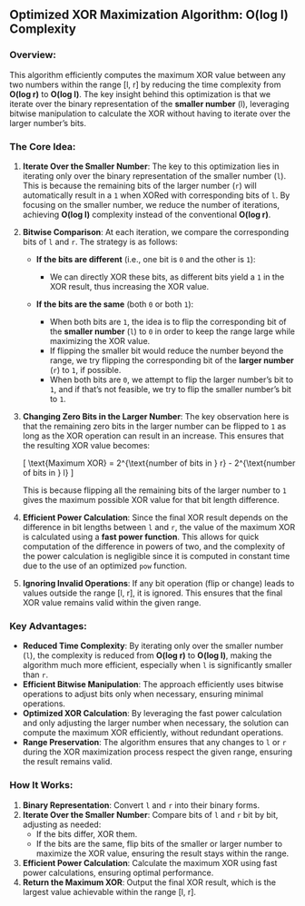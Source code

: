 
## Optimized XOR Maximization Algorithm: O(log l) Complexity

### Overview:
This algorithm efficiently computes the maximum XOR value between any two numbers within the range [l, r] by reducing the time complexity from **O(log r)** to **O(log l)**. The key insight behind this optimization is that we iterate over the binary representation of the **smaller number** (l), leveraging bitwise manipulation to calculate the XOR without having to iterate over the larger number’s bits.

### The Core Idea:
1. **Iterate Over the Smaller Number**:
   The key to this optimization lies in iterating only over the binary representation of the smaller number (`l`). This is because the remaining bits of the larger number (`r`) will automatically result in a `1` when XORed with corresponding bits of `l`. By focusing on the smaller number, we reduce the number of iterations, achieving **O(log l)** complexity instead of the conventional **O(log r)**.

2. **Bitwise Comparison**:
   At each iteration, we compare the corresponding bits of `l` and `r`. The strategy is as follows:

   - **If the bits are different** (i.e., one bit is `0` and the other is `1`):
     - We can directly XOR these bits, as different bits yield a `1` in the XOR result, thus increasing the XOR value.
   
   - **If the bits are the same** (both `0` or both `1`):
     - When both bits are `1`, the idea is to flip the corresponding bit of the **smaller number** (`l`) to `0` in order to keep the range large while maximizing the XOR value.
     - If flipping the smaller bit would reduce the number beyond the range, we try flipping the corresponding bit of the **larger number** (`r`) to `1`, if possible.
     - When both bits are `0`, we attempt to flip the larger number’s bit to `1`, and if that’s not feasible, we try to flip the smaller number’s bit to `1`.

3. **Changing Zero Bits in the Larger Number**:
   The key observation here is that the remaining zero bits in the larger number can be flipped to `1` as long as the XOR operation can result in an increase. This ensures that the resulting XOR value becomes:
   
   \[
   \text{Maximum XOR} = 2^{\text{number of bits in } r} - 2^{\text{number of bits in } l}
   \]
   
   This is because flipping all the remaining bits of the larger number to `1` gives the maximum possible XOR value for that bit length difference.

4. **Efficient Power Calculation**:
   Since the final XOR result depends on the difference in bit lengths between `l` and `r`, the value of the maximum XOR is calculated using a **fast power function**. This allows for quick computation of the difference in powers of two, and the complexity of the power calculation is negligible since it is computed in constant time due to the use of an optimized `pow` function.

5. **Ignoring Invalid Operations**:
   If any bit operation (flip or change) leads to values outside the range [l, r], it is ignored. This ensures that the final XOR value remains valid within the given range.

### Key Advantages:
- **Reduced Time Complexity**: By iterating only over the smaller number (`l`), the complexity is reduced from **O(log r)** to **O(log l)**, making the algorithm much more efficient, especially when `l` is significantly smaller than `r`.
- **Efficient Bitwise Manipulation**: The approach efficiently uses bitwise operations to adjust bits only when necessary, ensuring minimal operations.
- **Optimized XOR Calculation**: By leveraging the fast power calculation and only adjusting the larger number when necessary, the solution can compute the maximum XOR efficiently, without redundant operations.
- **Range Preservation**: The algorithm ensures that any changes to `l` or `r` during the XOR maximization process respect the given range, ensuring the result remains valid.

### How It Works:
1. **Binary Representation**: Convert `l` and `r` into their binary forms.
2. **Iterate Over the Smaller Number**: Compare bits of `l` and `r` bit by bit, adjusting as needed:
   - If the bits differ, XOR them.
   - If the bits are the same, flip bits of the smaller or larger number to maximize the XOR value, ensuring the result stays within the range.
3. **Efficient Power Calculation**: Calculate the maximum XOR using fast power calculations, ensuring optimal performance.
4. **Return the Maximum XOR**: Output the final XOR result, which is the largest value achievable within the range [l, r].

